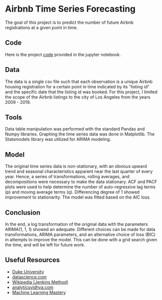 # Airbnb Time Series Forecasting

The goal of this project is to predict the number of future Airbnb registrations at a given point in time.

## Code

Here is the project [code](https://github.com/christopherbui/ml-projects/blob/main/airbnb_time_series/tseries_modeling.ipynb) provided in the jupyter notebook.

## Data

The data is a single csv file such that each observation is a unique Airbnb housing registration for a certain point in time indicated by its "listing id" and the specific date that the listing id was booked. For this project, I limited the scope of the Airbnb listings to the city of Los Angeles from the years 2009 - 2019.

## Tools

Data table manipulation was performed with the standard Pandas and Numpy libraries. Graphing the time series data was done in Matplotlib. The Statsmodels library was utilized for ARIMA modeling.

## Model

The original time series data is non-stationary, with an obvious upward trend and seasonal characteristics apparent near the last quarter of every year. Hence, a series of transformations, rolling averages, and decompositions were necessary to make the data stationary. ACF and PACF plots were used to help determine the number of auto-regressive lag terms (p) and moving average terms (q). Differencing degree of 1 showed improvement to stationarity. The model was fitted based on the AIC loss.

## Conclusion

In the end, a log transformation of the original data with the parameters ARIMA(1, 1, 1) showed an adequate. Different choices can be made for data transformations, ARIMA parameters, and an alternative choice of loss (BIC) in attempts to improve the model. This can be done with a grid search given the time, and will be left for future work.

## Useful Resources

- [Duke University](https://people.duke.edu/~rnau/411arim.htm)
- [datascience.com](https://www.datascience.com/blog/introduction-to-forecasting-with-arima-in-r-learn-data-science-tutorials)
- [Wikipedia (Jenkins Method)](https://en.wikipedia.org/wiki/Box%E2%80%93Jenkins_method)
- [analyticsvidhya.com](https://www.analyticsvidhya.com/blog/2015/12/complete-tutorial-time-series-modeling/)
- [Machine Learning Mastery](https://machinelearningmastery.com/arima-for-time-series-forecasting-with-python/)
